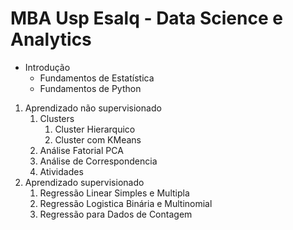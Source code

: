 # MBA Usp Esalq - Data Science e Analytics

* Introdução
  * Fundamentos de Estatística
  * Fundamentos de Python
  
1. Aprendizado não supervisionado
    1. Clusters
       1. Cluster Hierarquico
       2. Cluster com KMeans
    2. Análise Fatorial PCA
    3. Análise de Correspondencia
    4. Atividades
2. Aprendizado supervisionado
   1. Regressão Linear Simples e Multipla
   2. Regressão Logistica Binária e Multinomial
   3. Regressão para Dados de Contagem
